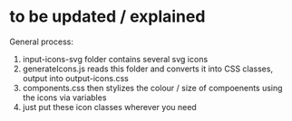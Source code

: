 # to be updated / explained
General process:
1) input-icons-svg folder contains several svg icons
2) generateIcons.js reads this folder and converts it into CSS classes, output into output-icons.css
3) components.css then stylizes the colour / size of compoenents using the icons via variables
4) just put these icon classes wherever you need
